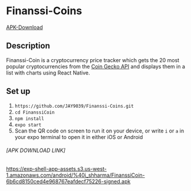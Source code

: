 # Finanssi-Coins
[APK-Download](https://exp-shell-app-assets.s3.us-west-1.amazonaws.com/android/%40j_shharma/FinanssiCoin-6b6cd8150ced4e968767eafdecf75226-signed.apk)   

## Description
Finanssi-Coin is a cryptocurrency price tracker which gets the 20 most popular cryptocurrencies from the [Coin Gecko API](https://www.coingecko.com/en/api) and displays them in a list with charts using React Native.

## Set up
1. `https://github.com/JAY9039/Finanssi-Coins.git` 
2. `cd FinanssiCoin`
3. `npm install`
4. `expo start`
5. Scan the QR code on screen to run it on your device, or write `i` or `a` in your expo terminal to open it in either iOS or Android

###### [APK DOWNLOAD LINK]  
https://exp-shell-app-assets.s3.us-west-1.amazonaws.com/android/%40j_shharma/FinanssiCoin-6b6cd8150ced4e968767eafdecf75226-signed.apk